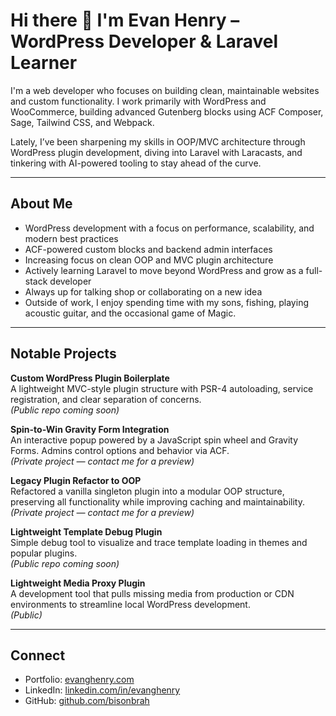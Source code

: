 # Hi there 👋 I'm Evan Henry – WordPress Developer & Laravel Learner

I'm a web developer who focuses on building clean, maintainable websites and custom functionality. I work primarily with WordPress and WooCommerce, building advanced Gutenberg blocks using ACF Composer, Sage, Tailwind CSS, and Webpack.

Lately, I’ve been sharpening my skills in OOP/MVC architecture through WordPress plugin development, diving into Laravel with Laracasts, and tinkering with AI-powered tooling to stay ahead of the curve.

---

## About Me

- WordPress development with a focus on performance, scalability, and modern best practices  
- ACF-powered custom blocks and backend admin interfaces  
- Increasing focus on clean OOP and MVC plugin architecture  
- Actively learning Laravel to move beyond WordPress and grow as a full-stack developer
- Always up for talking shop or collaborating on a new idea
- Outside of work, I enjoy spending time with my sons, fishing, playing acoustic guitar, and the occasional game of Magic.

---

## Notable Projects

**Custom WordPress Plugin Boilerplate**  
A lightweight MVC-style plugin structure with PSR-4 autoloading, service registration, and clear separation of concerns.  
*(Public repo coming soon)*

**Spin-to-Win Gravity Form Integration**  
An interactive popup powered by a JavaScript spin wheel and Gravity Forms. Admins control options and behavior via ACF.  
*(Private project — contact me for a preview)*

**Legacy Plugin Refactor to OOP**  
Refactored a vanilla singleton plugin into a modular OOP structure, preserving all functionality while improving caching and maintainability.  
*(Private project — contact me for a preview)*

**Lightweight Template Debug Plugin**  
Simple debug tool to visualize and trace template loading in themes and popular plugins.  
*(Public repo coming soon)*

**Lightweight Media Proxy Plugin**  
A development tool that pulls missing media from production or CDN environments to streamline local WordPress development.  
*(Public)*

---

## Connect

- Portfolio: [evanghenry.com](https://evanghenry.com)  
- LinkedIn: [linkedin.com/in/evanghenry](https://linkedin.com/in/evanghenry)  
- GitHub: [github.com/bisonbrah](https://github.com/bisonbrah)  
